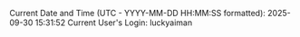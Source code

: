 Current Date and Time (UTC - YYYY-MM-DD HH:MM:SS formatted): 2025-09-30 15:31:52
Current User's Login: luckyaiman
